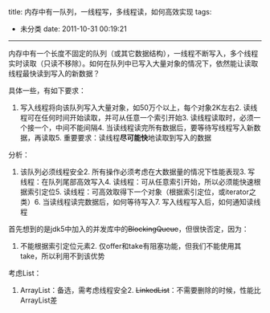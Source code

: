title: 内存中有一队列，一线程写，多线程读，如何高效实现
tags:
  - 未分类
date: 2011-10-31 00:19:21
---

内存中有一个长度不固定的队列（或其它数据结构），一线程不断写入，多个线程实时读取（只读不移除）。如何在队列中已写入大量对象的情况下，依然能让读取线程最快读到写入的新数据？

具体一些，有如下要求：

1.  写入线程将向该队列写入大量对象，如50万个以上，每个对象2K左右2.  读线程可在任何时间开始读取，并可从任意一个索引开始3.  读线程读取时，必须一个接一个，中间不能间隔4.  当读线程读完所有数据后，要等待写线程写入新数据，再读取5.  重要要求：读线程**尽可能快**地读取到写入的数据

分析：

1.  该队列必须线程安全2.  所有操作必须考虑在大数据量的情况下性能表现3.  写线程：在队列尾部高效写入4.  读线程：可从任意索引开始，所以必须能快速根据索引定位5.  读线程：可高效取得下一个对象（根据索引定位，或iterator之类）6.  当读线程读完数据后，如何等待写入7.  写入线程写入后，如何通知读线程

首先想到的是jdk5中加入的并发库中的<strike>BlockingQueue</strike>，但很快否定，因为：

1.  不能根据索引定位元素2.  仅offer和take有阻塞功能，但我们不能使用其take，所以利用不到该优势

考虑List：

1.  ArrayList：备选，需考虑线程安全2.  <strike>LinkedList</strike>：不需要删除的时候，性能比ArrayList差